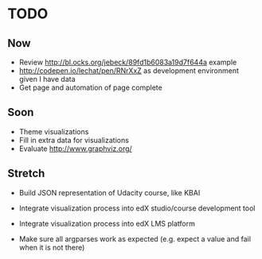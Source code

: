 # TODO

## Now
* Review http://bl.ocks.org/jebeck/89fd1b6083a19d7f644a example
* http://codepen.io/lechat/pen/RNrXxZ as development environment given I have data
* Get page and automation of page complete

## Soon
* Theme visualizations
* Fill in extra data for visualizations
* Evaluate http://www.graphviz.org/

## Stretch
* Build JSON representation of Udacity course, like KBAI
* Integrate visualization process into edX studio/course development tool
* Integrate visualization process into edX LMS platform


* Make sure all argparses work as expected (e.g. expect a value and fail when it is not there)
